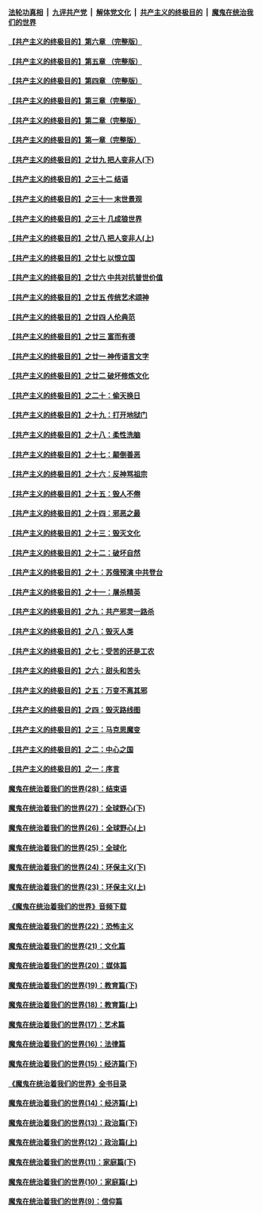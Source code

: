 ####  [法轮功真相](../../../../basic/blob/master/README.md?t=12011539) &nbsp;|&nbsp; [九评共产党](../../../../9ping.md/blob/master/README.md?t=12011539) &nbsp;|&nbsp; [解体党文化](../../../../jtdwh.md/blob/master/README.md?t=12011539)  &nbsp;|&nbsp; [共产主义的终极目的](../../../../gczydzjmd.md/blob/master/README.md?t=12011539) &nbsp;|&nbsp; [魔鬼在统治我们的世界](../../../../mgztzwmdsj.md/blob/master/README.md?t=12011539) 

#### [【共产主义的终极目的】第六章 （完整版）](../pages/nsc422/n11428913.md?t=12011539) 

#### [【共产主义的终极目的】第五章 （完整版）](../pages/nsc422/n11428912.md?t=12011539) 

#### [【共产主义的终极目的】第四章 （完整版）](../pages/nsc422/n11428907.md?t=12011539) 

#### [【共产主义的终极目的】第三章（完整版）](../pages/nsc422/n11428848.md?t=12011539) 

#### [【共产主义的终极目的】第二章（完整版）](../pages/nsc422/n11428831.md?t=12011539) 

#### [【共产主义的终极目的】第一章（完整版）](../pages/nsc422/n11417651.md?t=12011539) 

#### [【共产主义的终极目的】之廿九 把人变非人(下)](../pages/nsc422/n11344140.md?t=12011539) 

#### [【共产主义的终极目的】之三十二 结语](../pages/nsc422/n11360535.md?t=12011539) 

#### [【共产主义的终极目的】之三十一 末世景观](../pages/nsc422/n11351129.md?t=12011539) 

#### [【共产主义的终极目的】之三十 几成狼世界](../pages/nsc422/n11348280.md?t=12011539) 

#### [【共产主义的终极目的】之廿八 把人变非人(上)](../pages/nsc422/n11340492.md?t=12011539) 

#### [【共产主义的终极目的】之廿七 以恨立国](../pages/nsc422/n11336944.md?t=12011539) 

#### [【共产主义的终极目的】之廿六 中共对抗普世价值](../pages/nsc422/n11324785.md?t=12011539) 

#### [【共产主义的终极目的】之廿五 传统艺术颂神](../pages/nsc422/n11296396.md?t=12011539) 

#### [【共产主义的终极目的】之廿四 人伦典范](../pages/nsc422/n11296397.md?t=12011539) 

#### [【共产主义的终极目的】之廿三 富而有德](../pages/nsc422/n11283598.md?t=12011539) 

#### [【共产主义的终极目的】之廿一 神传语言文字](../pages/nsc422/n11263265.md?t=12011539) 

#### [【共产主义的终极目的】之廿二 破坏修炼文化](../pages/nsc422/n11245728.md?t=12011539) 

#### [【共产主义的终极目的】之二十：偷天换日](../pages/nsc422/n11238846.md?t=12011539) 

#### [【共产主义的终极目的】之十九：打开地狱门](../pages/nsc422/n11206376.md?t=12011539) 

#### [【共产主义的终极目的】之十八：柔性洗脑](../pages/nsc422/n11199994.md?t=12011539) 

#### [【共产主义的终极目的】之十七：颠倒善恶](../pages/nsc422/n11179782.md?t=12011539) 

#### [【共产主义的终极目的】之十六：反神骂祖宗](../pages/nsc422/n11166798.md?t=12011539) 

#### [【共产主义的终极目的】之十五：毁人不倦](../pages/nsc422/n11166792.md?t=12011539) 

#### [【共产主义的终极目的】之十四：邪恶之最](../pages/nsc422/n11150249.md?t=12011539) 

#### [【共产主义的终极目的】之十三：毁灭文化](../pages/nsc422/n11135227.md?t=12011539) 

#### [【共产主义的终极目的】之十二：破坏自然](../pages/nsc422/n11135214.md?t=12011539) 

#### [【共产主义的终极目的】之十：苏俄预演 中共登台](../pages/nsc422/n11118424.md?t=12011539) 

#### [【共产主义的终极目的】之十一：屠杀精英](../pages/nsc422/n11118442.md?t=12011539) 

#### [【共产主义的终极目的】之九：共产邪灵一路杀](../pages/nsc422/n11114139.md?t=12011539) 

#### [【共产主义的终极目的】之八：毁灭人类](../pages/nsc422/n11108503.md?t=12011539) 

#### [【共产主义的终极目的】之七：受苦的还是工农](../pages/nsc422/n11101809.md?t=12011539) 

#### [【共产主义的终极目的】之六：甜头和苦头](../pages/nsc422/n11096971.md?t=12011539) 

#### [【共产主义的终极目的】之五：万变不离其邪](../pages/nsc422/n11091285.md?t=12011539) 

#### [【共产主义的终极目的】之四：毁灭路线图](../pages/nsc422/n11086284.md?t=12011539) 

#### [【共产主义的终极目的】之三：马克思魔变](../pages/nsc422/n11061941.md?t=12011539) 

#### [【共产主义的终极目的】之二：中心之国](../pages/nsc422/n11047728.md?t=12011539) 

#### [【共产主义的终极目的】之一：序言](../pages/nsc422/n11086077.md?t=12011539) 

#### [魔鬼在统治着我们的世界(28)：结束语](../pages/nsc422/n10936246.md?t=12011539) 

#### [魔鬼在统治着我们的世界(27)：全球野心(下)](../pages/nsc422/n10928319.md?t=12011539) 

#### [魔鬼在统治着我们的世界(26)：全球野心(上)](../pages/nsc422/n10900318.md?t=12011539) 

#### [魔鬼在统治着我们的世界(25)：全球化](../pages/nsc422/n10788205.md?t=12011539) 

#### [魔鬼在统治着我们的世界(24)：环保主义(下)](../pages/nsc422/n10695307.md?t=12011539) 

#### [魔鬼在统治着我们的世界(23)：环保主义(上)](../pages/nsc422/n10688613.md?t=12011539) 

#### [《魔鬼在统治着我们的世界》音频下载](../pages/nsc422/n10635553.md?t=12011539) 

#### [魔鬼在统治着我们的世界(22)：恐怖主义](../pages/nsc422/n10614727.md?t=12011539) 

#### [魔鬼在统治着我们的世界(21)：文化篇](../pages/nsc422/n10597706.md?t=12011539) 

#### [魔鬼在统治着我们的世界(20)：媒体篇](../pages/nsc422/n10586579.md?t=12011539) 

#### [魔鬼在统治着我们的世界(19)：教育篇(下)](../pages/nsc422/n10564808.md?t=12011539) 

#### [魔鬼在统治着我们的世界(18)：教育篇(上)](../pages/nsc422/n10526970.md?t=12011539) 

#### [魔鬼在统治着我们的世界(17)：艺术篇](../pages/nsc422/n10499093.md?t=12011539) 

#### [魔鬼在统治着我们的世界(16)：法律篇](../pages/nsc422/n10485969.md?t=12011539) 

#### [魔鬼在统治着我们的世界(15)：经济篇(下)](../pages/nsc422/n10469975.md?t=12011539) 

#### [《魔鬼在统治着我们的世界》全书目录](../pages/nsc422/n10464261.md?t=12011539) 

#### [魔鬼在统治着我们的世界(14)：经济篇(上)](../pages/nsc422/n10457370.md?t=12011539) 

#### [魔鬼在统治着我们的世界(13)：政治篇(下)](../pages/nsc422/n10448270.md?t=12011539) 

#### [魔鬼在统治着我们的世界(12)：政治篇(上)](../pages/nsc422/n10444576.md?t=12011539) 

#### [魔鬼在统治着我们的世界(11)：家庭篇(下)](../pages/nsc422/n10440961.md?t=12011539) 

#### [魔鬼在统治着我们的世界(10)：家庭篇(上)](../pages/nsc422/n10435448.md?t=12011539) 

#### [魔鬼在统治着我们的世界(9)：信仰篇](../pages/nsc422/n10432159.md?t=12011539) 

